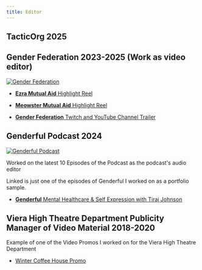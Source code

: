 ```yaml
---
title: Editor
---
```


## TacticOrg 2025


## Gender Federation 2023-2025 (Work as video editor)

[![Gender Federation](/gender_federaton.png)](https://linktr.ee/GenderFederation)

- [**Ezra Mutual Aid** Highlight Reel](https://youtu.be/Pd_kYcpyJ7I?feature=shared)

- [**Meowster Mutual Aid** Highlight Reel](https://youtu.be/gmwZtYLCB-o?feature=shared)

- [**Gender Federation** Twitch and YouTube Channel Trailer](https://youtu.be/7_qmEv1ryBs?feature=shared)

## Genderful Podcast 2024

[![Genderful Podcast](/genderful_podcast.png)](https://www.genderfulpodcast.com/)

Worked on the latest 10 Episodes of the Podcast as the podcast's audio editor

Linked is just one of the episodes of Genderful I worked on as a portfolio sample.

- [**Genderful** Mental Healthcare & Self Expression with Tiraj Johnson](https://www.youtube.com/watch?v=kbabY1ZpYwo)


## Viera High Theatre Department Publicity Manager of Video Material 2018-2020

Example of one of the Video Promos I worked on for the Viera High Theatre Department

- [Winter Coffee House Promo](/wintercoffeehousepromo)